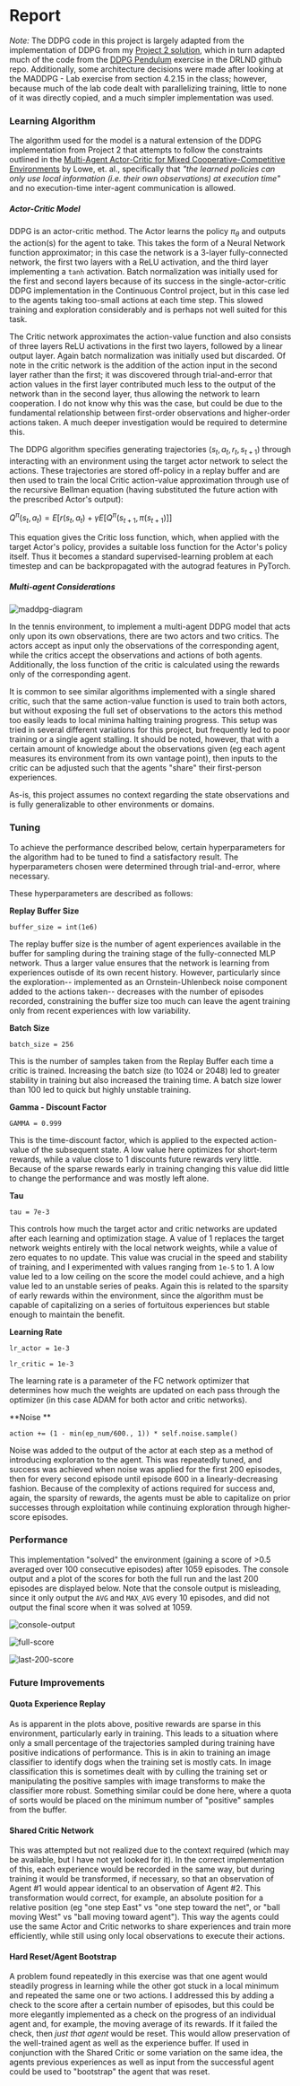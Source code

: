 # Report

_Note:_ The DDPG code in this project is largely adapted from the implementation of DDPG from my [Project 2 solution](https://github.com/gilr00y/DRLND-P2), which in turn adapted much of the code from the [DDPG Pendulum](https://github.com/udacity/deep-reinforcement-learning/tree/master/ddpg-pendulum) exercise in the DRLND github repo.  Additionally, some architecture decisions were made after looking at the MADDPG - Lab exercise from section 4.2.15 in the class; however, because much of the lab code dealt with parallelizing training, little to none of it was directly copied, and a much simpler implementation was used.

### Learning Algorithm

The algorithm used for the model is a natural extension of the DDPG implementation from Project 2 that attempts to follow the constraints outlined in the [Multi-Agent Actor-Critic for Mixed
Cooperative-Competitive Environments](https://arxiv.org/abs/1706.02275) by Lowe, et. al., specifically that _"the learned policies can only use
local information (i.e. their own observations) at execution time"_ and no execution-time inter-agent communication is allowed.

##### Actor-Critic Model

DDPG is an actor-critic method. The Actor learns the policy $\pi_\theta$ and outputs the action(s) for the agent to take.  This takes the form of a Neural Network function approximator; in this case the network is a 3-layer fully-connected network, the first two layers with a ReLU activation, and the third layer implementing a `tanh` activation. Batch normalization was initially used for the first and second layers because of its success in the single-actor-critic DDPG implementation in the Continuous Control project, but in this case led to the agents taking too-small actions at each time step. This slowed training and exploration considerably and is perhaps not well suited for this task.

The Critic network approximates the action-value function and also consists of three layers ReLU activations in the first two layers, followed by a linear output layer. Again batch normalization was initially used but discarded. Of note in the critic network is the addition of the action input in the second layer rather than the first; it was discovered through trial-and-error that action values in the first layer contributed much less to the output of the network than in the second layer, thus allowing the network to learn cooperation. I do not know why this was the case, but could be due to the fundamental relationship between first-order observations and higher-order actions taken. A much deeper investigation would be required to determine this.

The DDPG algorithm specifies generating trajectories ($s_t, a_t, r_t,s_{t+1}$) through interacting with an environment using the target actor network to select the actions. These trajectories are stored off-policy in a replay buffer and are then used to train the local Critic action-value approximation through use of the recursive Bellman equation (having substituted the future action with the prescribed Actor's output):

$Q^\pi(s_t,a_t) = E[r(s_t,a_t)+\gamma E[Q^\pi(s_{t+1},\pi(s_{t+1})]]$

This equation gives the Critic loss function, which, when applied with the target Actor's policy, provides a suitable loss function for the Actor's policy itself. Thus it becomes a standard supervised-learning problem at each timestep and can be backpropagated with the autograd features in PyTorch.

##### Multi-agent Considerations

![maddpg-diagram](/Users/gilr00y/Dropbox/Udacity/DRLND-P3/maddpg-diagram.png)

In the tennis environment, to implement a multi-agent DDPG model that acts only upon its own observations, there are two actors and two critics. The actors accept as input only the observations of the corresponding agent, while the critics accept the observations and actions of both agents. Additionally, the loss function of the critic is calculated using the rewards only of the corresponding agent.

It is common to see similar algorithms implemented with a single shared critic, such that the same action-value function is used to train both actors, but without exposing the full set of observations to the actors this method too easily leads to local minima halting training progress. This setup was tried in several different variations for this project, but frequently led to poor training or a single agent stalling. It should be noted, however, that with a certain amount of knowledge about the observations given (eg each agent measures its environment from its own vantage point), then inputs to the critic can be adjusted such that the agents "share" their first-person experiences.

As-is, this project assumes no context regarding the state observations and is fully generalizable to other environments or domains.

### Tuning

To achieve the performance described below, certain hyperparameters for the algorithm had to be tuned to find a satisfactory result. The hyperparameters chosen were determined through trial-and-error, where necessary.

These hyperparameters are described as follows:

**Replay Buffer Size**

`buffer_size = int(1e6)` 

The replay buffer size is the number of agent experiences available in the buffer for sampling during the training stage of the fully-connected MLP network. Thus a larger value ensures that the network is learning from experiences outisde of its own recent history.  However, particularly since the exploration-- implemented as an Ornstein-Uhlenbeck noise component added to the actions taken-- decreases with the number of episodes recorded, constraining the buffer size too much can leave the agent training only from recent experiences with low variability.

**Batch Size**

`batch_size = 256`

This is the number of samples taken from the Replay Buffer each time a critic is trained. Increasing the batch size (to 1024 or 2048) led to greater stability in training but also increased the training time. A batch size lower than 100 led to quick but highly unstable training.

**Gamma - Discount Factor**

`GAMMA = 0.999`

This is the time-discount factor, which is applied to the expected action-value of the subsequent state. A low value here optimizes for short-term rewards, while a value close to 1 discounts future rewards very little. Because of the sparse rewards early in training changing this value did little to change the performance and was mostly left alone.

**Tau**

`tau = 7e-3`

This controls how much the target actor and critic networks are updated after each learning and optimization stage.  A value of 1 replaces the target network weights entirely with the local network weights, while a value of zero equates to no update. This value was crucial in the speed and stability of training, and I experimented with values ranging from `1e-5` to 1. A low value led to a low ceiling on the score the model could achieve, and a high value led to an unstable series of peaks. Again this is related to the sparsity of early rewards within the environment, since the algorithm must be capable of capitalizing on a series of fortuitous experiences but stable enough to maintain the benefit.

**Learning Rate**

`lr_actor = 1e-3`

`lr_critic = 1e-3`

The learning rate is a parameter of the FC network optimizer that determines how much the weights are updated on each pass through the optimizer (in this case ADAM for both actor and critic networks).

**Noise ** 

`action += (1 - min(ep_num/600., 1)) * self.noise.sample()`

Noise was added to the output of the actor at each step as a method of introducing exploration to the agent. This was repeatedly tuned, and success was achieved when noise was applied for the first 200 episodes, then for every second episode until episode 600 in a linearly-decreasing fashion. Because of the complexity of actions required for success and, again, the sparsity of rewards, the agents must be able to capitalize on prior successes through exploitation while continuing exploration through higher-score episodes.

### Performance

This implementation "solved" the environment (gaining a score of >0.5 averaged over 100 consecutive episodes) after 1059 episodes. The console output and a plot of the scores for both the full run and the last 200 episodes are displayed below. Note that the console output is misleading, since it only output the `AVG` and `MAX_AVG` every 10 episodes, and did not output the final score when it was solved at 1059.

![console-output](/Users/gilr00y/Dropbox/Udacity/DRLND-P3/log-final-score.png)

![full-score](maddpg-full.png)

![last-200-score](maddpg-last200.png)

### Future Improvements

#### Quota Experience Replay

As is apparent in the plots above, positive rewards are sparse in this environment, particularly early in training. This leads to a situation where only a small percentage of the trajectories sampled during training have positive indications of performance. This is in akin to training an image classifier to identify dogs when the training set is mostly cats. In image classification this is sometimes dealt with by culling the training set or manipulating the positive samples with image transforms to make the classifier more robust. Something similar could be done here, where a quota of sorts would be placed on the minimum number of "positive" samples from the buffer.

#### Shared Critic Network

This was attempted but not realized due to the context required (which may be available, but I have not yet looked for it). In the correct implementation of this, each experience would be recorded in the same way, but during training it would be transformed, if necessary, so that an observation of Agent #1 would appear identical to an observation of Agent #2. This transformation would correct, for example, an absolute position for a relative position (eg "one step East" vs "one step toward the net", or "ball moving West" vs "ball moving toward agent"). This way the agents could use the same Actor and Critic networks to share experiences and train more efficiently, while still using only local observations to execute their actions.

#### Hard Reset/Agent Bootstrap

A problem found repeatedly in this exercise was that one agent would steadily progress in learning while the other got stuck in a local minimum and repeated the same one or two actions. I addressed this by adding a check to the score after a certain number of episodes, but this could be more elegantly implemented as a check on the progress of an individual agent and, for example, the moving average of its rewards. If it failed the check, then _just that agent_ would be reset. This would allow preservation of the well-trained agent as well as the experience buffer. If used in conjunction with the Shared Critic or some variation on the same idea, the agents previous experiences as well as input from the successful agent could be used to "bootstrap" the agent that was reset.

